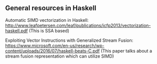## General resources in Haskell

Automatic SIMD vectorization in Haskell: http://www.leafpetersen.com/leaf/publications/icfp2013/vectorization-haskell.pdf (This is SSA based)

Exploiting Vector Instructions with Generalized Stream Fusion: https://www.microsoft.com/en-us/research/wp-content/uploads/2016/07/haskell-beats-C.pdf (This paper talks about a stream fusion representation which can utilize SIMD)